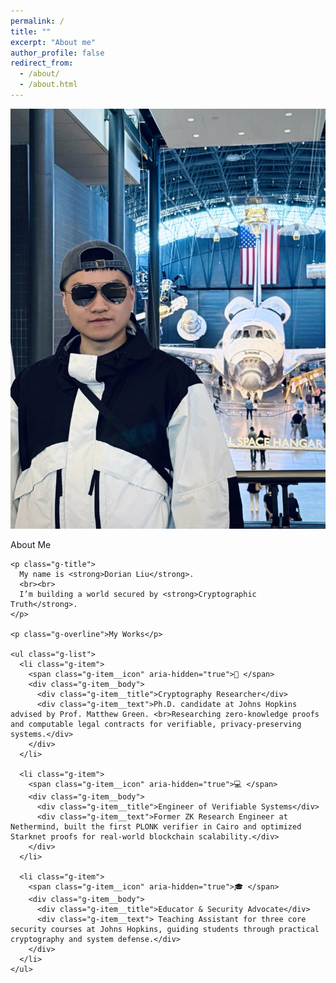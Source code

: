 ```yaml
---
permalink: /
title: ""
excerpt: "About me"
author_profile: false
redirect_from:
  - /about/
  - /about.html
---
```


<!-- Split Layout: Left Image | Right Content -->
<section class="g-split">
  <div class="g-split__media">
    <img src='/images/IMG_6937.JPG'  alt="Dorian Liu">

  </div>

  <div class="g-split__content">
    <p class="g-overline">About Me</p>

    <p class="g-title">
      My name is <strong>Dorian Liu</strong>.
      <br><br>
      I’m building a world secured by <strong>Cryptographic Truth</strong>.
    </p>

    <p class="g-overline">My Works</p>

    <ul class="g-list">
      <li class="g-item">
        <span class="g-item__icon" aria-hidden="true">🔐 </span>
        <div class="g-item__body">
          <div class="g-item__title">Cryptography Researcher</div>
          <div class="g-item__text">Ph.D. candidate at Johns Hopkins advised by Prof. Matthew Green. <br>Researching zero-knowledge proofs and computable legal contracts for verifiable, privacy-preserving systems.</div>
        </div>
      </li>

      <li class="g-item">
        <span class="g-item__icon" aria-hidden="true">💻 </span>
        <div class="g-item__body">
          <div class="g-item__title">Engineer of Verifiable Systems</div>
          <div class="g-item__text">Former ZK Research Engineer at Nethermind, built the first PLONK verifier in Cairo and optimized Starknet proofs for real-world blockchain scalability.</div>
        </div>
      </li>

      <li class="g-item">
        <span class="g-item__icon" aria-hidden="true">🎓 </span>
        <div class="g-item__body">
          <div class="g-item__title">Educator & Security Advocate</div>
          <div class="g-item__text"> Teaching Assistant for three core security courses at Johns Hopkins, guiding students through practical cryptography and system defense.</div>
        </div>
      </li>
    </ul>

  </div>
</section>
